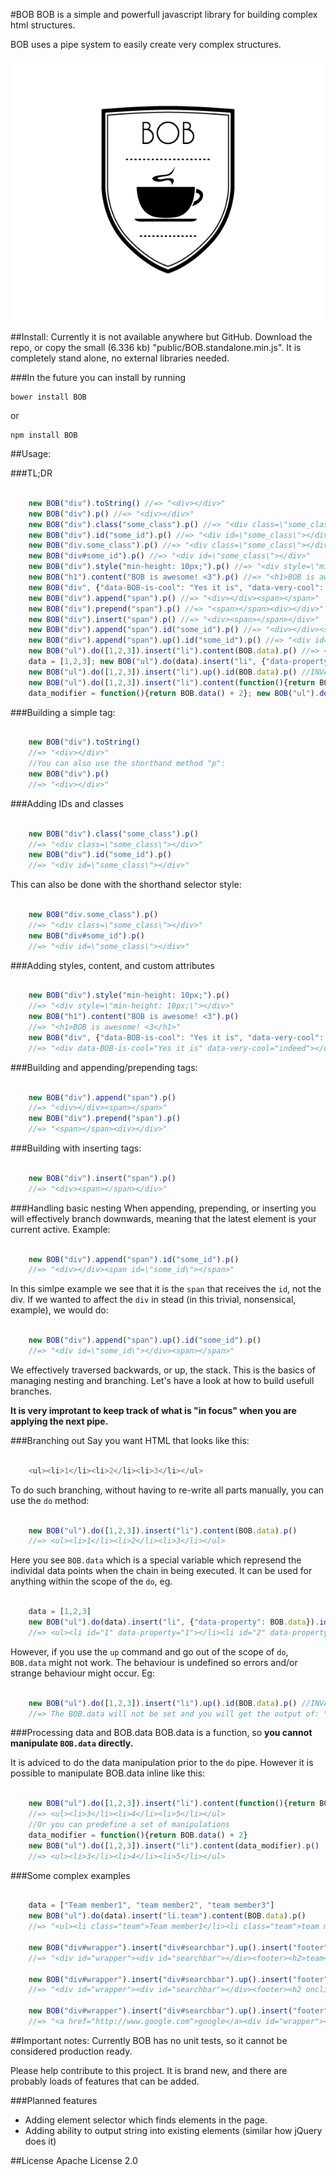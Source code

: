 #BOB
BOB is a simple and powerfull javascript library for building complex html structures. 

BOB uses a pipe system to easily create very complex structures.

![BOB](/BOB.png?raw=true)

##Install:
Currently it is not available anywhere but GitHub. Download the repo, or copy the small (6.336 kb) "public/BOB.standalone.min.js". It is completely stand alone, no external libraries needed.

###In the future you can install by running

    bower install BOB

or

	npm install BOB

##Usage:

###TL;DR
```javascript

	new BOB("div").toString() //=> "<div></div>"
	new BOB("div").p() //=> "<div></div>"
	new BOB("div").class("some_class").p() //=> "<div class=\"some_class\"></div>"
	new BOB("div").id("some_id").p() //=> "<div id=\"some_class\"></div>"
	new BOB("div.some_class").p() //=> "<div class=\"some_class\"></div>"
    new BOB("div#some_id").p() //=> "<div id=\"some_class\"></div>"
    new BOB("div").style("min-height: 10px;").p() //=> "<div style=\"min-height: 10px;\"></div>"
    new BOB("h1").content("BOB is awesome! <3").p() //=> "<h1>BOB is awesome! <3</h1>"
    new BOB("div", {"data-BOB-is-cool": "Yes it is", "data-very-cool": "indeed"}).p() //=> "<div data-BOB-is-cool="Yes it is" data-very-cool="indeed"></div>"
    new BOB("div").append("span").p() //=> "<div></div><span></span>"
    new BOB("div").prepend("span").p() //=> "<span></span><div></div>"
	new BOB("div").insert("span").p() //=> "<div><span></span></div>"
    new BOB("div").append("span").id("some_id").p() //=> "<div></div><span id=\"some_id\"></span>"
    new BOB("div").append("span").up().id("some_id").p() //=> "<div id=\"some_id\"></div><span></span>"
    new BOB("ul").do([1,2,3]).insert("li").content(BOB.data).p() //=> <ul><li>1</li><li>2</li><li>3</li></ul>
    data = [1,2,3]; new BOB("ul").do(data).insert("li", {"data-property": BOB.data}).id(BOB.data).p() //=> <ul><li id="1" data-property="1"></li><li id="2" data-property="2"></li><li id="3" data-property="3"></li></ul>
    new BOB("ul").do([1,2,3]).insert("li").up().id(BOB.data).p() //INVALID //=> The BOB.data will not be set and you will get the output of: "<ul><li></li><li></li><li></li></ul>".
    new BOB("ul").do([1,2,3]).insert("li").content(function(){return BOB.data() + 2}).p() //=> <ul><li>3</li><li>4</li><li>5</li></ul>
    data_modifier = function(){return BOB.data() + 2}; new BOB("ul").do([1,2,3]).insert("li").content(data_modifier).p() //=> <ul><li>3</li><li>4</li><li>5</li></ul>
```

###Building a simple tag:
```javascript

    new BOB("div").toString() 
    //=> "<div></div>"
    //You can also use the shorthand method "p":
    new BOB("div").p()
    //=> "<div></div>"
```

###Adding IDs and classes
```javascript

	new BOB("div").class("some_class").p()
    //=> "<div class=\"some_class\"></div>"
    new BOB("div").id("some_id").p()
    //=> "<div id=\"some_class\"></div>"
```

This can also be done with the shorthand selector style:
```javascript

    new BOB("div.some_class").p()
    //=> "<div class=\"some_class\"></div>"
    new BOB("div#some_id").p()
    //=> "<div id=\"some_class\"></div>"
```

###Adding styles, content, and custom attributes
```javascript

	new BOB("div").style("min-height: 10px;").p()
    //=> "<div style=\"min-height: 10px;\"></div>"
    new BOB("h1").content("BOB is awesome! <3").p()
    //=> "<h1>BOB is awesome! <3</h1>"
    new BOB("div", {"data-BOB-is-cool": "Yes it is", "data-very-cool": "indeed"}).p()
    //=> "<div data-BOB-is-cool="Yes it is" data-very-cool="indeed"></div>"
```

###Building and appending/prepending tags:
```javascript

    new BOB("div").append("span").p()
    //=> "<div></div><span></span>"
    new BOB("div").prepend("span").p()
    //=> "<span></span><div></div>"
```

###Building with inserting tags:
```javascript

    new BOB("div").insert("span").p()
    //=> "<div><span></span></div>"
```

###Handling basic nesting
When appending, prepending, or inserting you will effectively branch downwards, meaning that the latest element is your current active. Example:

```javascript

	new BOB("div").append("span").id("some_id").p()
	//=> "<div></div><span id=\"some_id\"></span>"
```

In this simlpe example we see that it is the `span` that receives the `id`, not the div. If we wanted to affect the `div` in stead (in this trivial, nonsensical, example), we would do:

```javascript

	new BOB("div").append("span").up().id("some_id").p()
	//=> "<div id=\"some_id\"></div><span></span>"	
```

We effectively traversed backwards, or up, the stack. This is the basics of managing nesting and branching. Let's have a look at how to build usefull branches.

**It is very improtant to keep track of what is "in focus" when you are applying the next pipe.**


###Branching out
Say you want HTML that looks like this:

```javascript

    <ul><li>1</li><li>2</li><li>3</li></ul>
```

To do such branching, without having to re-write all parts manually, you can use the `do` method:

```javascript

    new BOB("ul").do([1,2,3]).insert("li").content(BOB.data).p()
    //=> <ul><li>1</li><li>2</li><li>3</li></ul>
```

Here you see `BOB.data` which is a special variable which represend the individal data points when the chain in being executed. It can be used for anything within the scope of the `do`, eg.

```javascript

	data = [1,2,3]
    new BOB("ul").do(data).insert("li", {"data-property": BOB.data}).id(BOB.data).p()
    //=> <ul><li id="1" data-property="1"></li><li id="2" data-property="2"></li><li id="3" data-property="3"></li></ul>
```

However, if you use the `up` command and go out of the scope of `do`, `BOB.data` might not work. The behaviour is undefined so errors and/or strange behaviour might occur. Eg:

```javascript

	new BOB("ul").do([1,2,3]).insert("li").up().id(BOB.data).p() //INVALID
    //=> The BOB.data will not be set and you will get the output of: "<ul><li></li><li></li><li></li></ul>".
```

###Processing data and BOB.data
BOB.data is a function, so **you cannot manipulate `BOB.data` directly.**

It is adviced to do the data manipulation prior to the `do` pipe. However it is possible to manipulate BOB.data inline like this:

```javascript

	new BOB("ul").do([1,2,3]).insert("li").content(function(){return BOB.data() + 2}).p()
    //=> <ul><li>3</li><li>4</li><li>5</li></ul>
    //Or you can predefine a set of manipulations
    data_modifier = function(){return BOB.data() + 2}
    new BOB("ul").do([1,2,3]).insert("li").content(data_modifier).p()
    //=> <ul><li>3</li><li>4</li><li>5</li></ul>
```


###Some complex examples

```javascript
	
	data = ["Team member1", "team member2", "team member3"]
	new BOB("ul").do(data).insert("li.team").content(BOB.data).p()
	//=> "<ul><li class="team">Team member1</li><li class="team">team member2</li><li class="team">team member3</li></ul>"

	new BOB("div#wrapper").insert("div#searchbar").up().insert("footer").do(["team","contact","buy"]).insert("h2").content(BOB.data).p()
	//=> "<div id="wrapper"><div id="searchbar"></div><footer><h2>team</h2><h2>contact</h2><h2>buy</h2></footer></div>"

	new BOB("div#wrapper").insert("div#searchbar").up().insert("footer").do(["team","contact","buy"]).insert("h2",{"onclick": function(){return ("alert('" + BOB.data() + "');") }}).content(BOB.data).p()
	//=> "<div id="wrapper"><div id="searchbar"></div><footer><h2 onclick="alert('team');">team</h2><h2 onclick="alert('contact');">contact</h2><h2 onclick="alert('buy');">buy</h2></footer></div>"

	new BOB("div#wrapper").insert("div#searchbar").up().insert("footer").do(["team","contact","buy"]).insert("h2",{"onclick": function(){return ("alert('" + BOB.data() + "');") }}).content(BOB.data).up().up().prepend("a",{"href": "http://www.google.com"}).content("google").p()
	//=> "<a href="http://www.google.com">google</a><div id="wrapper"><div id="searchbar"></div><footer><h2 onclick="alert('team');">team</h2><h2 onclick="alert('contact');">contact</h2><h2 onclick="alert('buy');">buy</h2></footer></div>"
```



##Important notes:
Currently BOB has no unit tests, so it cannot be considered production ready. 

Please help contribute to this project. It is brand new, and there are probably loads of features that can be added. 

###Planned features

 - Adding element selector which finds elements in the page.
 - Adding ability to output string into existing elements (similar how jQuery does it)

##License
Apache License 2.0